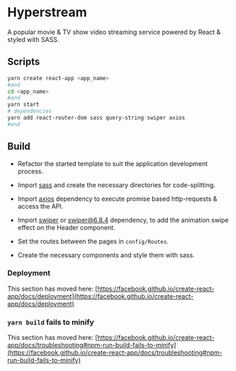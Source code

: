 # Hyperstream

A popular movie & TV show video streaming service powered by React & styled with SASS.

## Scripts

```bash
yarn create react-app <app_name>
#and
cd <app_name>
#and
yarn start
# dependencies
yarn add react-router-dom sass query-string swiper axios
#end
```

## Build

- Refactor the started template to suit the application development process.

- Import [sass](https://sass-lang.com/install) and create the necessary directories for code-splitting.
- Import [axios](https://github.com/axios/axios) dependency to execute promise based http-requests & access the API.

- Import [swiper](https://swiperjs.com/react) or [swiper@6.8.4](https://www.npmjs.com/package/swiper/v/6.8.4) dependency, to add the animation swipe effect on the Header component.

- Set the routes between the pages in `config/Routes`.

- Create the necessary components and style them with sass.

### Deployment

This section has moved here: [https://facebook.github.io/create-react-app/docs/deployment](https://facebook.github.io/create-react-app/docs/deployment)

### `yarn build` fails to minify

This section has moved here: [https://facebook.github.io/create-react-app/docs/troubleshooting#npm-run-build-fails-to-minify](https://facebook.github.io/create-react-app/docs/troubleshooting#npm-run-build-fails-to-minify)
